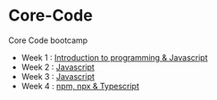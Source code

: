 # Core-Code
Core Code bootcamp

- Week 1 : [Introduction to programming & Javascript](scr/Weeks/week1)
- Week 2 : [Javascript](scr/Weeks/week2)
- Week 3 : [Javascript](scr/Weeks/week3)
- Week 4 : [npm, npx & Typescript](scr/Weeks/week4)